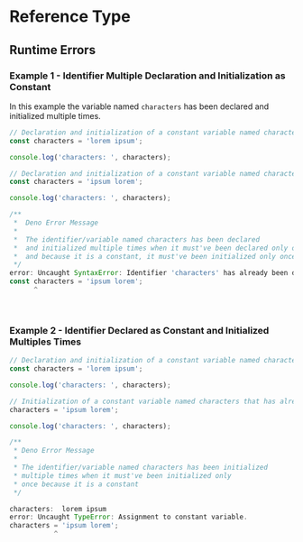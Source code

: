 # Reference Type

## Runtime Errors

### Example 1 - Identifier Multiple Declaration and Initialization as Constant

In this example the variable named `characters` has been declared and initialized multiple times.

```javascript
// Declaration and initialization of a constant variable named characters
const characters = 'lorem ipsum';

console.log('characters: ', characters);

// Declaration and initialization of a constant variable named characters for the second time
const characters = 'ipsum lorem';

console.log('characters: ', characters);
```



```javascript
/**
 *  Deno Error Message
 *
 *  The identifier/variable named characters has been declared
 *  and initialized multiple times when it must've been declared only once
 *  and because it is a constant, it must've been initialized only once
 */
error: Uncaught SyntaxError: Identifier 'characters' has already been declared
const characters = 'ipsum lorem';
      ^
```



<br>

### Example 2 - Identifier Declared as Constant and Initialized Multiples Times



```javascript
// Declaration and initialization of a constant variable named characters
const characters = 'lorem ipsum';

console.log('characters: ', characters);

// Initialization of a constant variable named characters that has already been initialized
characters = 'ipsum lorem';

console.log('characters: ', characters);
```



```javascript
/**
 * Deno Error Message
 *
 * The identifier/variable named characters has been initialized
 * multiple times when it must've been initialized only 
 * once because it is a constant
 */

characters:  lorem ipsum
error: Uncaught TypeError: Assignment to constant variable.
characters = 'ipsum lorem';
           ^
```

